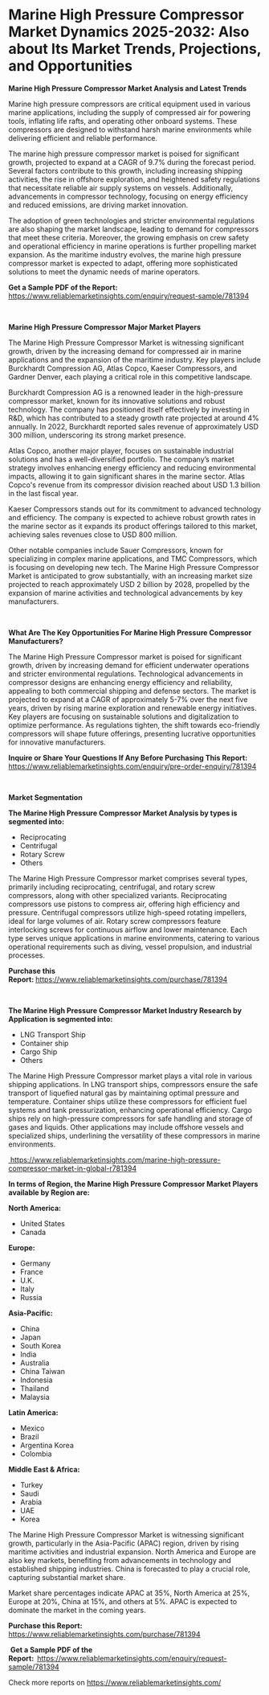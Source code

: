 <p><h1>Marine High Pressure Compressor Market Dynamics 2025-2032: Also about Its Market Trends, Projections, and Opportunities</h1></p><p><strong>Marine High Pressure Compressor Market Analysis and Latest Trends</strong></p>
<p><p>Marine high pressure compressors are critical equipment used in various marine applications, including the supply of compressed air for powering tools, inflating life rafts, and operating other onboard systems. These compressors are designed to withstand harsh marine environments while delivering efficient and reliable performance.</p><p>The marine high pressure compressor market is poised for significant growth, projected to expand at a CAGR of 9.7% during the forecast period. Several factors contribute to this growth, including increasing shipping activities, the rise in offshore exploration, and heightened safety regulations that necessitate reliable air supply systems on vessels. Additionally, advancements in compressor technology, focusing on energy efficiency and reduced emissions, are driving market innovation.</p><p>The adoption of green technologies and stricter environmental regulations are also shaping the market landscape, leading to demand for compressors that meet these criteria. Moreover, the growing emphasis on crew safety and operational efficiency in marine operations is further propelling market expansion. As the maritime industry evolves, the marine high pressure compressor market is expected to adapt, offering more sophisticated solutions to meet the dynamic needs of marine operators.</p></p>
<p><strong>Get a Sample PDF of the Report:&nbsp;</strong> <a href="https://www.reliablemarketinsights.com/enquiry/request-sample/781394?utm_campaign=2951&utm_medium=2&utm_source=Github&utm_content=ia&utm_term=26032025&utm_id=marine-high-pressure-compressor">https://www.reliablemarketinsights.com/enquiry/request-sample/781394</a></p>
<p>&nbsp;</p>
<p><strong>Marine High Pressure Compressor Major Market Players</strong></p>
<p><p>The Marine High Pressure Compressor Market is witnessing significant growth, driven by the increasing demand for compressed air in marine applications and the expansion of the maritime industry. Key players include Burckhardt Compression AG, Atlas Copco, Kaeser Compressors, and Gardner Denver, each playing a critical role in this competitive landscape.</p><p>Burckhardt Compression AG is a renowned leader in the high-pressure compressor market, known for its innovative solutions and robust technology. The company has positioned itself effectively by investing in R&D, which has contributed to a steady growth rate projected at around 4% annually. In 2022, Burckhardt reported sales revenue of approximately USD 300 million, underscoring its strong market presence.</p><p>Atlas Copco, another major player, focuses on sustainable industrial solutions and has a well-diversified portfolio. The company’s market strategy involves enhancing energy efficiency and reducing environmental impacts, allowing it to gain significant shares in the marine sector. Atlas Copco's revenue from its compressor division reached about USD 1.3 billion in the last fiscal year.</p><p>Kaeser Compressors stands out for its commitment to advanced technology and efficiency. The company is expected to achieve robust growth rates in the marine sector as it expands its product offerings tailored to this market, achieving sales revenues close to USD 800 million.</p><p>Other notable companies include Sauer Compressors, known for specializing in complex marine applications, and TMC Compressors, which is focusing on developing new tech. The Marine High Pressure Compressor Market is anticipated to grow substantially, with an increasing market size projected to reach approximately USD 2 billion by 2028, propelled by the expansion of marine activities and technological advancements by key manufacturers.</p></p>
<p>&nbsp;</p>
<p><strong>What Are The Key Opportunities For Marine High Pressure Compressor Manufacturers?</strong></p>
<p><p>The Marine High Pressure Compressor market is poised for significant growth, driven by increasing demand for efficient underwater operations and stricter environmental regulations. Technological advancements in compressor designs are enhancing energy efficiency and reliability, appealing to both commercial shipping and defense sectors. The market is projected to expand at a CAGR of approximately 5-7% over the next five years, driven by rising marine exploration and renewable energy initiatives. Key players are focusing on sustainable solutions and digitalization to optimize performance. As regulations tighten, the shift towards eco-friendly compressors will shape future offerings, presenting lucrative opportunities for innovative manufacturers.</p></p>
<p><strong>Inquire or Share Your Questions If Any Before Purchasing This Report:</strong> <a href="https://www.reliablemarketinsights.com/enquiry/pre-order-enquiry/781394?utm_campaign=2951&utm_medium=2&utm_source=Github&utm_content=ia&utm_term=26032025&utm_id=marine-high-pressure-compressor">https://www.reliablemarketinsights.com/enquiry/pre-order-enquiry/781394</a></p>
<p>&nbsp;</p>
<p><strong>Market Segmentation</strong></p>
<p><strong>The Marine High Pressure Compressor Market Analysis by types is segmented into:</strong></p>
<p><ul><li>Reciprocating</li><li>Centrifugal</li><li>Rotary Screw</li><li>Others</li></ul></p>
<p><p>The Marine High Pressure Compressor market comprises several types, primarily including reciprocating, centrifugal, and rotary screw compressors, along with other specialized variants. Reciprocating compressors use pistons to compress air, offering high efficiency and pressure. Centrifugal compressors utilize high-speed rotating impellers, ideal for large volumes of air. Rotary screw compressors feature interlocking screws for continuous airflow and lower maintenance. Each type serves unique applications in marine environments, catering to various operational requirements such as diving, vessel propulsion, and industrial processes.</p></p>
<p><strong>Purchase this Report:&nbsp;</strong><a href="https://www.reliablemarketinsights.com/purchase/781394?utm_campaign=2951&utm_medium=2&utm_source=Github&utm_content=ia&utm_term=26032025&utm_id=marine-high-pressure-compressor">https://www.reliablemarketinsights.com/purchase/781394</a></p>
<p>&nbsp;</p>
<p><strong>The Marine High Pressure Compressor Market Industry Research by Application is segmented into:</strong></p>
<p><ul><li>LNG Transport Ship</li><li>Container ship</li><li>Cargo Ship</li><li>Others</li></ul></p>
<p><p>The Marine High Pressure Compressor market plays a vital role in various shipping applications. In LNG transport ships, compressors ensure the safe transport of liquefied natural gas by maintaining optimal pressure and temperature. Container ships utilize these compressors for efficient fuel systems and tank pressurization, enhancing operational efficiency. Cargo ships rely on high-pressure compressors for safe handling and storage of gases and liquids. Other applications may include offshore vessels and specialized ships, underlining the versatility of these compressors in marine environments.</p></p>
<p><a href="https://www.reliablemarketinsights.com/marine-high-pressure-compressor-market-in-global-r781394?utm_campaign=2951&utm_medium=2&utm_source=Github&utm_content=ia&utm_term=26032025&utm_id=marine-high-pressure-compressor">&nbsp;https://www.reliablemarketinsights.com/marine-high-pressure-compressor-market-in-global-r781394</a></p>
<p><strong>In terms of Region, the Marine High Pressure Compressor Market Players available by Region are:</strong></p>
<p>
    <p> <strong> North America: </strong>
        <ul>
            <li>United States</li>
            <li>Canada</li>
        </ul>
        </p> 
    <p> <strong> Europe: </strong>
        <ul>
            <li>Germany</li>
            <li>France</li>
            <li>U.K.</li>
            <li>Italy</li>
            <li>Russia</li>
        </ul>
        </p> 
    <p> <strong> Asia-Pacific: </strong>
        <ul>
            <li>China</li>
            <li>Japan</li>
            <li>South Korea</li>
            <li>India</li>
            <li>Australia</li>
            <li>China Taiwan</li>
            <li>Indonesia</li>
            <li>Thailand</li>
            <li>Malaysia</li>
        </ul>
        </p> 
    <p> <strong> Latin America: </strong>
        <ul>
            <li>Mexico</li>
            <li>Brazil</li>
            <li>Argentina Korea</li>
            <li>Colombia</li>
        </ul>
        </p> 
    <p> <strong> Middle East & Africa: </strong>
        <ul>
            <li>Turkey</li>
            <li>Saudi</li>
            <li>Arabia</li>
            <li>UAE</li>
            <li>Korea</li>
        </ul>
    </p>
    </p>
<p><p>The Marine High Pressure Compressor Market is witnessing significant growth, particularly in the Asia-Pacific (APAC) region, driven by rising maritime activities and industrial expansion. North America and Europe are also key markets, benefiting from advancements in technology and established shipping industries. China is forecasted to play a crucial role, capturing substantial market share.</p><p>Market share percentages indicate APAC at 35%, North America at 25%, Europe at 20%, China at 15%, and others at 5%. APAC is expected to dominate the market in the coming years.</p></p>
<p><strong>Purchase this Report: </strong><a href="https://www.reliablemarketinsights.com/purchase/781394?utm_campaign=2951&utm_medium=2&utm_source=Github&utm_content=ia&utm_term=26032025&utm_id=marine-high-pressure-compressor">https://www.reliablemarketinsights.com/purchase/781394</a></p>
<p>&nbsp;<strong>Get a Sample PDF of the Report:&nbsp;&nbsp;</strong><a href="https://www.reliablemarketinsights.com/enquiry/request-sample/781394?utm_campaign=2951&utm_medium=2&utm_source=Github&utm_content=ia&utm_term=26032025&utm_id=marine-high-pressure-compressor">https://www.reliablemarketinsights.com/enquiry/request-sample/781394</a></p>
<p><strong></strong></p>
<p>Check more reports on <a href="https://www.reliablemarketinsights.com/?utm_campaign=2951&utm_medium=2&utm_source=Github&utm_content=ia&utm_term=26032025&utm_id=marine-high-pressure-compressor">https://www.reliablemarketinsights.com/</a></p>